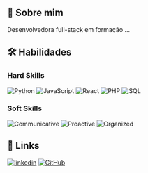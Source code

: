 
## 🚀 Sobre mim
Desenvolvedora full-stack em formação ...

## 🛠 Habilidades

### Hard Skills
![Python](https://img.shields.io/badge/Python-green)
![JavaScript](https://img.shields.io/badge/JavaScript-yellow)
![React](https://img.shields.io/badge/React-blue)
![PHP](https://img.shields.io/badge/PHP-darkblue)
![SQL](https://img.shields.io/badge/SQL-orange)

### Soft Skills
![Communicative](https://img.shields.io/badge/Communicative-red)
![Proactive](https://img.shields.io/badge/Proactive-blue)
![Organized](https://img.shields.io/badge/Organized-red)


## 🔗 Links
[![linkedin](https://img.shields.io/badge/linkedin-0A66C2?style=for-the-badge&logo=linkedin&logoColor=white)](https://www.linkedin.com/leiriele)
[![GitHub](https://img.shields.io/badge/GitHub-black)](https://github.com/leiriele)
